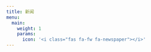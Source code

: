 ```yaml
---
title: 新闻
menu:
  main:
    weight: 1
    params:
      icon: '<i class="fas fa-fw fa-newspaper"></i>'
---
```

